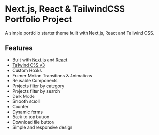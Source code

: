 # Next.js, React & TailwindCSS Portfolio Project

A simple portfolio starter theme built with Next.js, React and Tailwind CSS.

## Features

- Built with [Next.js](https://nextjs.org) and [React](https://reactjs.org)
- [Tailwind CSS v3](https://tailwindcss.com)
- Custom Hooks
- Framer Motion Transitions & Animations
- Reusable Components
- Projects filter by category
- Projects filter by search
- Dark Mode
- Smooth scroll
- Counter
- Dynamic forms
- Back to top button
- Download file button
- Simple and responsive design
